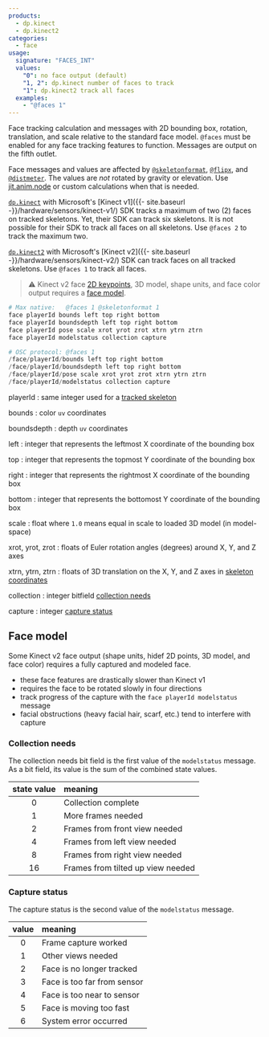 ```yaml
---
products:
  - dp.kinect
  - dp.kinect2
categories:
  - face
usage:
  signature: "FACES_INT"
  values:
    "0": no face output (default)
    "1, 2": dp.kinect number of faces to track
    "1": dp.kinect2 track all faces
  examples:
    - "@faces 1"
---
```


Face tracking calculation and messages with 2D bounding box, rotation, translation,
and scale relative to the standard face model. `@faces` must be enabled for any
face tracking features to function. Messages are output on the fifth outlet.

Face messages and values are affected by [`@skeletonformat`](skeletonformat.md),
[`@flipx`](flipx.md), and [`@distmeter`](distmeter.md). The values are *not*
rotated by gravity or elevation. Use [jit.anim.node](https://docs.cycling74.com/max7/refpages/jit.anim.node)
or custom calculations when that is needed.

[`dp.kinect`](../../dp.kinect/) with Microsoft's [Kinect v1]({{- site.baseurl -}}/hardware/sensors/kinect-v1/) SDK
tracks a maximum of two (2) faces on tracked skeletons. Yet, their SDK can track six skeletons.
It is not possible for their SDK to track all faces on all skeletons.
Use `@faces 2` to track the maximum two.

[`dp.kinect2`](../../dp.kinect2/) with Microsoft's [Kinect v2]({{- site.baseurl -}}/hardware/sensors/kinect-v2/) SDK
can track faces on all tracked skeletons. Use `@faces 1` to track all faces.

> :warning: Kinect v2 face [2D keypoints](face2dpoints.md), 3D model,
> shape units, and face color output requires a [face model](#face-model).

```python
# Max native:   @faces 1 @skeletonformat 1
face playerId bounds left top right bottom  
face playerId boundsdepth left top right bottom  
face playerId pose scale xrot yrot zrot xtrn ytrn ztrn 
face playerId modelstatus collection capture

# OSC protocol: @faces 1
/face/playerId/bounds left top right bottom            
/face/playerId/boundsdepth left top right bottom       
/face/playerId/pose scale xrot yrot zrot xtrn ytrn ztrn
/face/playerId/modelstatus collection capture          
```

playerId
: same integer used for a [tracked skeleton](skeleton.md#user-identification)

bounds
: color `uv` coordinates

boundsdepth
: depth `uv` coordinates

left
: integer that represents the leftmost X coordinate of the bounding box

top
: integer that represents the topmost Y coordinate of the bounding box

right
: integer that represents the rightmost X coordinate of the bounding box

bottom
: integer that represents the bottomost Y coordinate of the bounding box

scale
: float where `1.0` means equal in scale to loaded 3D model (in model-space)

xrot, yrot, zrot
: floats of Euler rotation angles (degrees) around X, Y, and Z axes

xtrn, ytrn, ztrn
: floats of 3D translation on the X, Y, and Z axes in
  [skeleton coordinates](skeleton.md#joint-location)

collection
: integer bitfield [collection needs](#collection-needs)

capture
: integer [capture status](#capture-status)

## Face model

Some Kinect v2 face output (shape units, hidef 2D points, 3D model, and face color)
requires a fully captured and modeled face.

* these face features are drastically slower than Kinect v1
* requires the face to be rotated slowly in four directions
* track progress of the capture with the `face playerId modelstatus` message
* facial obstructions (heavy facial hair, scarf, etc.) tend to interfere with capture

### Collection needs

The collection needs bit field is the first value of the `modelstatus` message. As a
bit field, its value is the sum of the combined state values.

state value | meaning
:--: | :--
0 | Collection complete
1 | More frames needed
2 | Frames from front view needed
4 | Frames from left view needed
8 | Frames from right view needed
16 | Frames from tilted up view needed

### Capture status

The capture status is the second value of the `modelstatus` message.

value | meaning
:-: | :---
0  | Frame capture worked
1  | Other views needed
2  | Face is no longer tracked
3  | Face is too far from sensor
4  | Face is too near to sensor
5  | Face is moving too fast
6  | System error occurred
